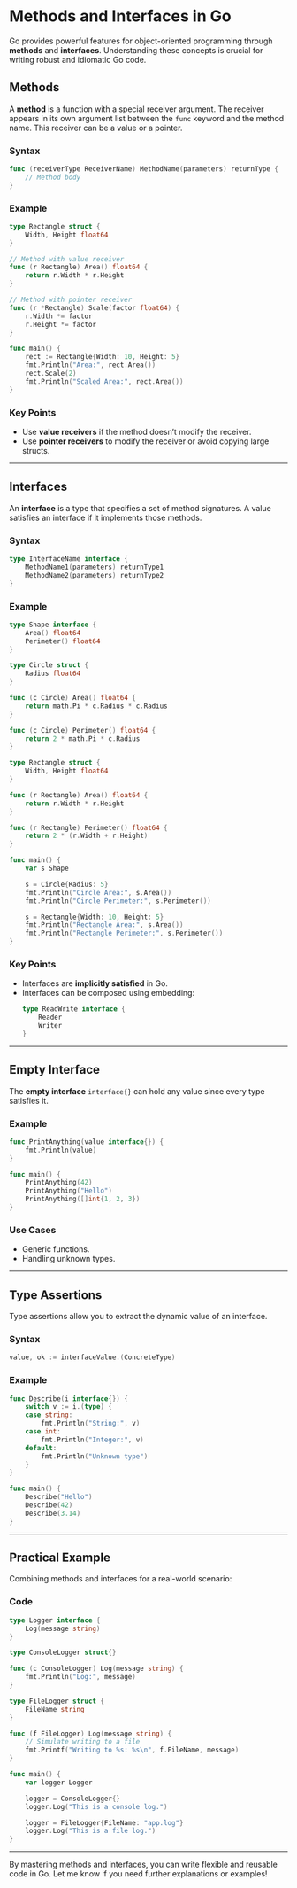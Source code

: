 # Methods and Interfaces in Go

Go provides powerful features for object-oriented programming through **methods** and **interfaces**. Understanding these concepts is crucial for writing robust and idiomatic Go code.

## Methods

A **method** is a function with a special receiver argument. The receiver appears in its own argument list between the `func` keyword and the method name. This receiver can be a value or a pointer.

### Syntax

```go
func (receiverType ReceiverName) MethodName(parameters) returnType {
    // Method body
}
```

### Example

```go
type Rectangle struct {
    Width, Height float64
}

// Method with value receiver
func (r Rectangle) Area() float64 {
    return r.Width * r.Height
}

// Method with pointer receiver
func (r *Rectangle) Scale(factor float64) {
    r.Width *= factor
    r.Height *= factor
}

func main() {
    rect := Rectangle{Width: 10, Height: 5}
    fmt.Println("Area:", rect.Area())
    rect.Scale(2)
    fmt.Println("Scaled Area:", rect.Area())
}
```

### Key Points

- Use **value receivers** if the method doesn’t modify the receiver.
- Use **pointer receivers** to modify the receiver or avoid copying large structs.

---

## Interfaces

An **interface** is a type that specifies a set of method signatures. A value satisfies an interface if it implements those methods.

### Syntax

```go
type InterfaceName interface {
    MethodName1(parameters) returnType1
    MethodName2(parameters) returnType2
}
```

### Example

```go
type Shape interface {
    Area() float64
    Perimeter() float64
}

type Circle struct {
    Radius float64
}

func (c Circle) Area() float64 {
    return math.Pi * c.Radius * c.Radius
}

func (c Circle) Perimeter() float64 {
    return 2 * math.Pi * c.Radius
}

type Rectangle struct {
    Width, Height float64
}

func (r Rectangle) Area() float64 {
    return r.Width * r.Height
}

func (r Rectangle) Perimeter() float64 {
    return 2 * (r.Width + r.Height)
}

func main() {
    var s Shape

    s = Circle{Radius: 5}
    fmt.Println("Circle Area:", s.Area())
    fmt.Println("Circle Perimeter:", s.Perimeter())

    s = Rectangle{Width: 10, Height: 5}
    fmt.Println("Rectangle Area:", s.Area())
    fmt.Println("Rectangle Perimeter:", s.Perimeter())
}
```

### Key Points

- Interfaces are **implicitly satisfied** in Go.
- Interfaces can be composed using embedding:
  ```go
  type ReadWrite interface {
      Reader
      Writer
  }
  ```

---

## Empty Interface

The **empty interface** `interface{}` can hold any value since every type satisfies it.

### Example

```go
func PrintAnything(value interface{}) {
    fmt.Println(value)
}

func main() {
    PrintAnything(42)
    PrintAnything("Hello")
    PrintAnything([]int{1, 2, 3})
}
```

### Use Cases

- Generic functions.
- Handling unknown types.

---

## Type Assertions

Type assertions allow you to extract the dynamic value of an interface.

### Syntax

```go
value, ok := interfaceValue.(ConcreteType)
```

### Example

```go
func Describe(i interface{}) {
    switch v := i.(type) {
    case string:
        fmt.Println("String:", v)
    case int:
        fmt.Println("Integer:", v)
    default:
        fmt.Println("Unknown type")
    }
}

func main() {
    Describe("Hello")
    Describe(42)
    Describe(3.14)
}
```

---

## Practical Example

Combining methods and interfaces for a real-world scenario:

### Code

```go
type Logger interface {
    Log(message string)
}

type ConsoleLogger struct{}

func (c ConsoleLogger) Log(message string) {
    fmt.Println("Log:", message)
}

type FileLogger struct {
    FileName string
}

func (f FileLogger) Log(message string) {
    // Simulate writing to a file
    fmt.Printf("Writing to %s: %s\n", f.FileName, message)
}

func main() {
    var logger Logger

    logger = ConsoleLogger{}
    logger.Log("This is a console log.")

    logger = FileLogger{FileName: "app.log"}
    logger.Log("This is a file log.")
}
```

---

By mastering methods and interfaces, you can write flexible and reusable code in Go. Let me know if you need further explanations or examples!
